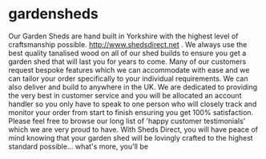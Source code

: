 gardensheds
===========

Our Garden Sheds are hand built in Yorkshire with the highest level of craftsmanship possible.  http://www.shedsdirect.net . We always use the best quality tanalised wood on all of our shed builds to ensure you get a garden shed that will last you for years to come.  Many of our customers request bespoke features which we can accommodate with ease and we can tailor your order specifically to your individual requirements. We can also deliver and build to anywhere in the UK.  We are dedicated to providing the very best in customer service and you will be allocated an account handler so you only have to speak to one person who will closely track and monitor your order from start to finish ensuring you get 100% satisfaction.  Please feel free to browse our long list of 'happy customer testimonials' which we are very proud to have. With Sheds Direct, you will have peace of mind knowing that your garden shed will be lovingly crafted to the highest standard possible... what's more, you'll be
